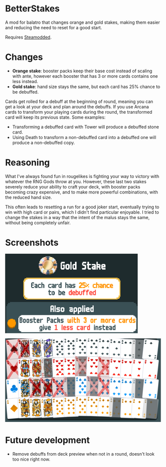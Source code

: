 # BetterStakes
A mod for balatro that changes orange and gold stakes, making them easier and reducing the need to reset for a good start.

Requires [Steamodded](https://github.com/Steamopollys/Steamodded).

# Changes

- **Orange stake**: booster packs keep their base cost instead of scaling with ante, however each booster that has 3 or more cards contains one less instead.
- **Gold stake**: hand size stays the same, but each card has 25% chance to be debuffed.

Cards get rolled for a debuff at the beginning of round, meaning you can get a look at your deck and plan around the debuffs. If you use Arcana cards to transform your playing cards during the round, the transformed card will keep its previous state. Some examples: 

- Transforming a debuffed card with Tower will produce a debuffed stone card.
- Using Death to transform a non-debuffed card into a debuffed one will produce a non-debuffed copy.

# Reasoning
What I've always found fun in rougelikes is fighting your way to victory with whatever the RNG Gods throw at you. However, these last two stakes severely reduce your ability to craft your deck, with booster packs becoming crazy expensive, and to make more powerful combinations, with the reduced hand size.

This often leads to resetting a run for a good joker start, eventually trying to win with high card or pairs, which I didn't find particular enjoyable. I tried to change the stakes in a way that the intent of the malus stays the same, without being completely unfair.

# Screenshots
![Description](Screenshots/description.png)

![Debuffs](Screenshots/debuffs.png)

# Future development
- Remove debuffs from deck preview when not in a round, doesn't look too nice right now.